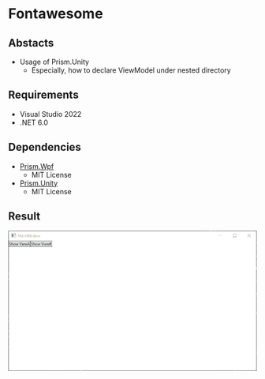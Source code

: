 # Fontawesome

## Abstacts

* Usage of Prism.Unity
  * Especially, how to declare ViewModel under nested directory

## Requirements

* Visual Studio 2022
* .NET 6.0

## Dependencies

* [Prism.Wpf](https://github.com/PrismLibrary/Prism)
  * MIT License
* [Prism.Unity](https://github.com/PrismLibrary/Prism)
  * MIT License

## Result

<img src="images/image.gif?raw=true" title="Result"/>
